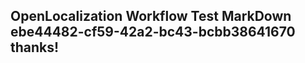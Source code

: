 <properties
ms.topic="hero-topic"
ms.test1="hero-topic"
ms.test2="test"/>

## OpenLocalization Workflow Test MarkDown ebe44482-cf59-42a2-bc43-bcbb38641670 thanks!
